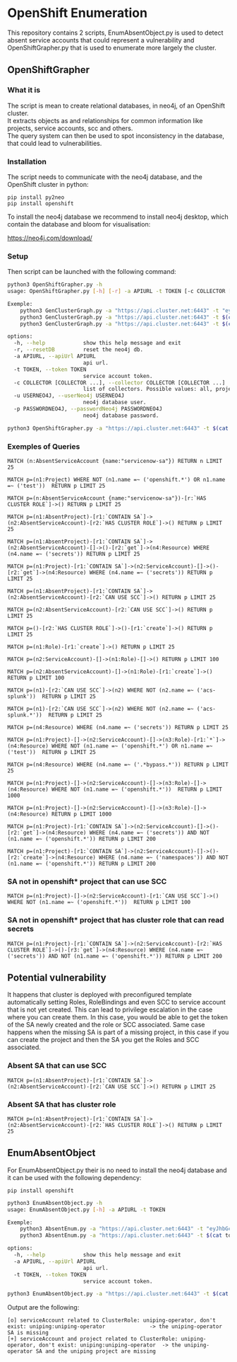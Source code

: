 # OpenShift Enumeration

This repository contains 2 scripts, EnumAbsentObject.py is used to detect absent service accounts that could represent a vulnerability and OpenShiftGrapher.py that is used to enumerate more largely the cluster.  

## OpenShiftGrapher

### What it is

The script is mean to create relational databases, in neo4j, of an OpenShift cluster.  
It extracts objects as and relationships for common information like projects, service accounts, scc and others.  
The query system can then be used to spot inconsistency in the database, that could lead to vulnerabilities.


### Installation

The script needs to communicate with the neo4j database, and the OpenShift cluster in python:  

```
pip install py2neo  
pip install openshift  
```

To install the neo4j database we recommend to install neo4j desktop, which contain the database and bloom for visualisation:  

https://neo4j.com/download/  

### Setup

Then script can be launched with the following command:  

```bash
python3 OpenShiftGrapher.py -h
usage: OpenShiftGrapher.py [-h] [-r] -a APIURL -t TOKEN [-c COLLECTOR [COLLECTOR ...]] [-u USERNEO4J] [-p PASSWORDNEO4J]

Exemple:
    python3 GenClusterGraph.py -a "https://api.cluster.net:6443" -t "eyJhbGciOi..."
    python3 GenClusterGraph.py -a "https://api.cluster.net:6443" -t $(cat token.txt)
    python3 GenClusterGraph.py -a "https://api.cluster.net:6443" -t $(cat token.txt) -c scc role route

options:
  -h, --help            show this help message and exit
  -r, --resetDB         reset the neo4j db.
  -a APIURL, --apiUrl APIURL
                        api url.
  -t TOKEN, --token TOKEN
                        service account token.
  -c COLLECTOR [COLLECTOR ...], --collector COLLECTOR [COLLECTOR ...]
                        list of collectors. Possible values: all, project, scc, sa, role, clusterrole, route, pod 
  -u USERNEO4J, --userNeo4j USERNEO4J
                        neo4j database user.
  -p PASSWORDNEO4J, --passwordNeo4j PASSWORDNEO4J
                        neo4j database password.
```

```bash
python3 OpenShiftGrapher.py -a "https://api.cluster.net:6443" -t $(cat quota.token) -c all
```

### Exemples of Queries

```
MATCH (n:AbsentServiceAccount {name:"servicenow-sa"}) RETURN n LIMIT 25  

MATCH p=(n1:Project) WHERE NOT (n1.name =~ ('openshift.*') OR n1.name =~ ('test'))  RETURN p LIMIT 25  

MATCH p=(n:AbsentServiceAccount {name:"servicenow-sa"})-[r:`HAS CLUSTER ROLE`]->() RETURN p LIMIT 25  

MATCH p=(n1:AbsentProject)-[r1:`CONTAIN SA`]->(n2:AbsentServiceAccount)-[r2:`HAS CLUSTER ROLE`]->() RETURN p LIMIT 25  

MATCH p=(n1:AbsentProject)-[r1:`CONTAIN SA`]->(n2:AbsentServiceAccount)-[]->()-[r2:`get`]->(n4:Resource) WHERE (n4.name =~ ('secrets')) RETURN p LIMIT 25  

MATCH p=(n1:Project)-[r1:`CONTAIN SA`]->(n2:ServiceAccount)-[]->()-[r2:`get`]->(n4:Resource) WHERE (n4.name =~ ('secrets')) RETURN p LIMIT 25  

MATCH p=(n1:AbsentProject)-[r1:`CONTAIN SA`]->(n2:AbsentServiceAccount)-[r2:`CAN USE SCC`]->() RETURN p LIMIT 25  

MATCH p=(n2:AbsentServiceAccount)-[r2:`CAN USE SCC`]->() RETURN p LIMIT 25  

MATCH p=()-[r2:`HAS CLUSTER ROLE`]->()-[r1:`create`]->() RETURN p LIMIT 25  

MATCH p=(n1:Role)-[r1:`create`]->() RETURN p LIMIT 25  

MATCH p=(n2:ServiceAccount)-[]->(n1:Role)-[]->() RETURN p LIMIT 100  

MATCH p=(n2:AbsentServiceAccount)-[]->(n1:Role)-[r1:`create`]->() RETURN p LIMIT 100  

MATCH p=(n1)-[r2:`CAN USE SCC`]->(n2) WHERE NOT (n2.name =~ ('acs-splunk'))  RETURN p LIMIT 25  

MATCH p=(n1)-[r2:`CAN USE SCC`]->(n2) WHERE NOT (n2.name =~ ('acs-splunk.*'))  RETURN p LIMIT 25  

MATCH p=(n4:Resource) WHERE (n4.name =~ ('secrets')) RETURN p LIMIT 25  

MATCH p=(n1:Project)-[]->(n2:ServiceAccount)-[]->(n3:Role)-[r1:`*`]->(n4:Resource) WHERE NOT (n1.name =~ ('openshift.*') OR n1.name =~ ('test'))  RETURN p LIMIT 25  

MATCH p=(n4:Resource) WHERE (n4.name =~ ('.*bypass.*')) RETURN p LIMIT 25  

MATCH p=(n1:Project)-[]->(n2:ServiceAccount)-[]->(n3:Role)-[]->(n4:Resource) WHERE NOT (n1.name =~ ('openshift.*'))  RETURN p LIMIT 1000

MATCH p=(n1:Project)-[]->(n2:ServiceAccount)-[]->(n3:Role)-[]->(n4:Resource) RETURN p LIMIT 1000

MATCH p=(n1:Project)-[r1:`CONTAIN SA`]->(n2:ServiceAccount)-[]->()-[r2:`get`]->(n4:Resource) WHERE (n4.name =~ ('secrets')) AND NOT (n1.name =~ ('openshift.*')) RETURN p LIMIT 200  

MATCH p=(n1:Project)-[r1:`CONTAIN SA`]->(n2:ServiceAccount)-[]->()-[r2:`create`]->(n4:Resource) WHERE (n4.name =~ ('namespaces')) AND NOT (n1.name =~ ('openshift.*')) RETURN p LIMIT 200  

```

### SA not in openshift* project that can use SCC

```
MATCH p=(n1:Project)-[]->(n2:ServiceAccount)-[r1:`CAN USE SCC`]->() WHERE NOT (n1.name =~ ('openshift.*'))  RETURN p LIMIT 100
```

### SA not in openshift* project that has cluster role that can read secrets

```
MATCH p=(n1:Project)-[r1:`CONTAIN SA`]->(n2:ServiceAccount)-[r2:`HAS CLUSTER ROLE`]->()-[r3:`get`]->(n4:Resource) WHERE (n4.name =~ ('secrets')) AND NOT (n1.name =~ ('openshift.*')) RETURN p LIMIT 200  
```

## Potential vulnerability

It happens that cluster is deployed with preconfigured template automatically setting Roles, RoleBindings and even SCC to service account that is not yet created. This can lead to privilege escalation in the case where you can create them. In this case, you would be able to get the token of the SA newly created and the role or SCC associated. Same case happens when the missing SA is part of a missing project, in this case if you can create the project and then the SA you get the Roles and SCC associated.

### Absent SA that can use SCC

```
MATCH p=(n1:AbsentProject)-[r1:`CONTAIN SA`]->(n2:AbsentServiceAccount)-[r2:`CAN USE SCC`]->() RETURN p LIMIT 25  
```

### Absent SA that has cluster role

```
MATCH p=(n1:AbsentProject)-[r1:`CONTAIN SA`]->(n2:AbsentServiceAccount)-[r2:`HAS CLUSTER ROLE`]->() RETURN p LIMIT 25  
```

## EnumAbsentObject

For EnumAbsentObject.py their is no need to install the neo4j database and it can be used with the following dependency:  
```
pip install openshift  
```

```bash
python3 EnumAbsentObject.py -h
usage: EnumAbsentObject.py [-h] -a APIURL -t TOKEN

Exemple:
    python3 AbsentEnum.py -a "https://api.cluster.net:6443" -t "eyJhbGciOi..."
    python3 AbsentEnum.py -a "https://api.cluster.net:6443" -t $(cat token.txt)

options:
  -h, --help            show this help message and exit
  -a APIURL, --apiUrl APIURL
                        api url.
  -t TOKEN, --token TOKEN
                        service account token.
```

```bash
python3 EnumAbsentObject.py -a "https://api.cluster.net:6443" -t $(cat quota.token)
```

Output are the following:  

```
[o] serviceAccount related to ClusterRole: uniping-operator, don't exist: uniping:uniping-operator     			-> the uniping-operator SA is missing 
[+] serviceAccount and project related to ClusterRole: uniping-operator, don't exist: uniping:uniping-operator 	-> the uniping-operator SA and the uniping project are missing 
```